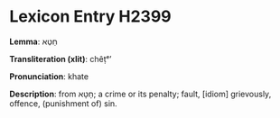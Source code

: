 # Lexicon Entry H2399

**Lemma**: חֵטְא

**Transliteration (xlit)**: chêṭᵉʼ

**Pronunciation**: khate

**Description**:
from חָטָא; a crime or its penalty; fault, [idiom] grievously, offence, (punishment of) sin.

